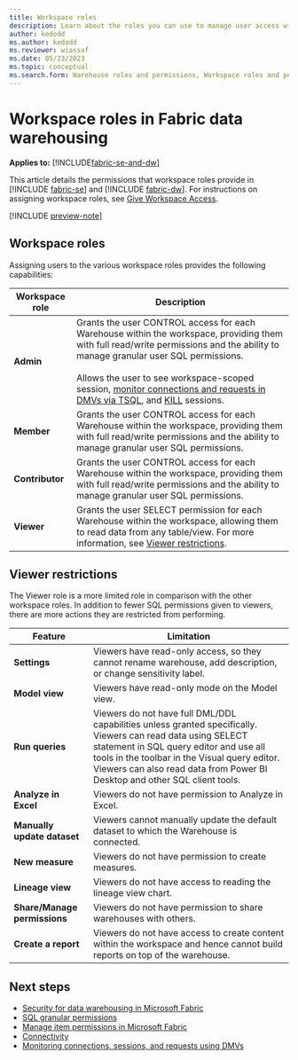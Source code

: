 ```yaml
---
title: Workspace roles
description: Learn about the roles you can use to manage user access within a workspace.
author: kedodd
ms.author: kedodd
ms.reviewer: wiassaf
ms.date: 05/23/2023
ms.topic: conceptual
ms.search.form: Warehouse roles and permissions, Workspace roles and permissions # This article's title should not change. If so, contact engineering.
---
```

# Workspace roles in Fabric data warehousing

**Applies to:** [!INCLUDE[fabric-se-and-dw](includes/applies-to-version/fabric-se-and-dw.md)]

This article details the permissions that workspace roles provide in [!INCLUDE [fabric-se](includes/fabric-se.md)] and [!INCLUDE [fabric-dw](includes/fabric-dw.md)]. For instructions on assigning workspace roles, see [Give Workspace Access](../get-started/give-access-workspaces.md).

[!INCLUDE [preview-note](../includes/preview-note.md)]

## Workspace roles

Assigning users to the various workspace roles provides the following capabilities:

| Workspace role   |  Description |
|---|---|
|**Admin**|Grants the user CONTROL access for each Warehouse within the workspace, providing them with full read/write permissions and the ability to manage granular user SQL permissions.<br/><br/>Allows the user to see workspace-scoped session, [monitor connections and requests in DMVs via TSQL](monitor-using-dmv.md), and [KILL](/sql/t-sql/language-elements/kill-transact-sql?view=fabric&preserve-view=true) sessions.|
|**Member**|Grants the user CONTROL access for each Warehouse within the workspace, providing them with full read/write permissions and the ability to manage granular user SQL permissions.|
|**Contributor**|Grants the user CONTROL access for each Warehouse within the workspace, providing them with full read/write permissions and the ability to manage granular user SQL permissions.|
|**Viewer**|Grants the user SELECT permission for each Warehouse within the workspace, allowing them to read data from any table/view. For more information, see [Viewer restrictions](#viewer-restrictions).|

## Viewer restrictions

The Viewer role is a more limited role in comparison with the other workspace roles.  In addition to fewer SQL permissions given to viewers, there are more actions they are restricted from performing.

| Feature | Limitation |
|---|---|
|**Settings**|Viewers have read-only access, so they cannot rename warehouse, add description, or change sensitivity label.|
|**Model view**|Viewers have read-only mode on the Model view.|
|**Run queries**|Viewers do not have full DML/DDL capabilities unless granted specifically. Viewers can read data using SELECT statement in SQL query editor and use all tools in the toolbar in the Visual query editor. Viewers can also read data from Power BI Desktop and other SQL client tools.|
|**Analyze in Excel**|Viewers do not have permission to Analyze in Excel.|
|**Manually update dataset**|Viewers cannot manually update the default dataset to which the Warehouse is connected.|
|**New measure**|Viewers do not have permission to create measures.|
|**Lineage view**|Viewers do not have access to reading the lineage view chart.|
|**Share/Manage permissions**|Viewers do not have permission to share warehouses with others.|
|**Create a report**|Viewers do not have access to create content within the workspace and hence cannot build reports on top of the warehouse.|

## Next steps

- [Security for data warehousing in Microsoft Fabric](security.md)
- [SQL granular permissions](sql-granular-permissions.md)
- [Manage item permissions in Microsoft Fabric](item-permissions.md)
- [Connectivity](connectivity.md)
- [Monitoring connections, sessions, and requests using DMVs](monitor-using-dmv.md)
